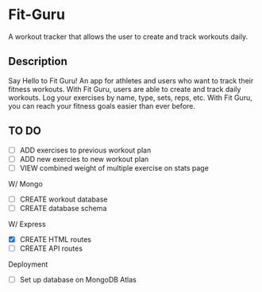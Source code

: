 # Fit-Guru
A workout tracker that allows the user to create and track workouts daily. 

## Description 
Say Hello to Fit Guru! An app for athletes and users who want to track their fitness workouts. With Fit Guru, users are able to create and track daily workouts. Log your exercises by name, type, sets, reps, etc. With Fit Guru, you can reach your fitness goals easier than ever before. 

## TO DO 
- [ ] ADD exercises to previous workout plan
- [ ] ADD new exercies to new workout plan
- [ ] VIEW combined weight of multiple exercise on stats page

W/ Mongo 
- [ ] CREATE workout database
- [ ] CREATE database schema 

W/ Express 
- [x] CREATE HTML routes 
- [ ] CREATE API routes

Deployment
- [ ] Set up database on MongoDB Atlas 
